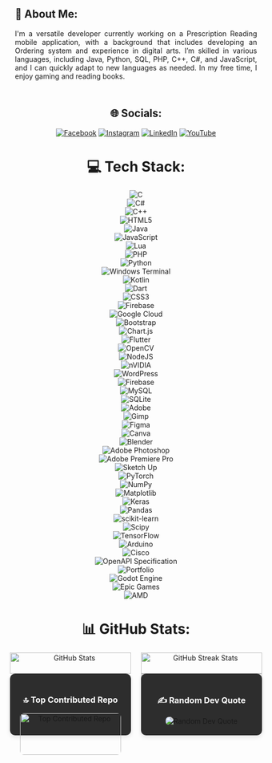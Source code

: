 <div align="center">
<div style="display: flex; justify-content: space-between; gap: 20px; text-align: justify; flex-wrap: wrap;">

  <div style="flex: 1; padding: 10px;">
    <h2>💫 About Me:</h2>
    <p>
      I'm a versatile developer currently working on a Prescription Reading mobile application, with a background that includes developing an Ordering system and experience in digital arts. I’m skilled in various languages, including Java, Python, SQL, PHP, C++, C#, and JavaScript, and I can quickly adapt to new languages as needed. In my free time, I enjoy gaming and reading books.
    </p>
  </div>

</div>

## 🌐 Socials:
[![Facebook](https://img.shields.io/badge/Facebook-%231877F2.svg?logo=Facebook&logoColor=white)](https://facebook.com/Terry.Kulit)
[![Instagram](https://img.shields.io/badge/Instagram-%23E4405F.svg?logo=Instagram&logoColor=white)](https://instagram.com/kaize.lu)
[![LinkedIn](https://img.shields.io/badge/LinkedIn-%230077B5.svg?logo=linkedin&logoColor=white)](https://linkedin.com/in/Glenn%20Christian%20Terrible)
[![YouTube](https://img.shields.io/badge/YouTube-%23FF0000.svg?logo=YouTube&logoColor=white)](https://youtube.com/@kitsio) 

# 💻 Tech Stack:
![C](https://img.shields.io/badge/Communication-%2300599C.svg?style=for-the-badge&logo=c&logoColor=white)  
![C#](https://img.shields.io/badge/Communication-%23239120.svg?style=for-the-badge&logo=csharp&logoColor=white)  
![C++](https://img.shields.io/badge/Communication-%2300599C.svg?style=for-the-badge&logo=c%2B%2B&logoColor=white)  
![HTML5](https://img.shields.io/badge/Communication-%23E34F26.svg?style=for-the-badge&logo=html5&logoColor=white)  
![Java](https://img.shields.io/badge/Communication-%23ED8B00.svg?style=for-the-badge&logo=openjdk&logoColor=white)  
![JavaScript](https://img.shields.io/badge/Communication-%23323330.svg?style=for-the-badge&logo=javascript&logoColor=%23F7DF1E)  
![Lua](https://img.shields.io/badge/Communication-%232C2D72.svg?style=for-the-badge&logo=lua&logoColor=white)  
![PHP](https://img.shields.io/badge/Communication-%23777BB4.svg?style=for-the-badge&logo=php&logoColor=white)  
![Python](https://img.shields.io/badge/Communication-3670A0?style=for-the-badge&logo=python&logoColor=ffdd54)  
![Windows Terminal](https://img.shields.io/badge/Communication-%234D4D4D.svg?style=for-the-badge&logo=windows-terminal&logoColor=white)  
![Kotlin](https://img.shields.io/badge/Communication-%237F52FF.svg?style=for-the-badge&logo=kotlin&logoColor=white)  
![Dart](https://img.shields.io/badge/Communication-%230175C2.svg?style=for-the-badge&logo=dart&logoColor=white)  
![CSS3](https://img.shields.io/badge/Communication-%231572B6.svg?style=for-the-badge&logo=css3&logoColor=white)  
![Firebase](https://img.shields.io/badge/Communication-%23039BE5.svg?style=for-the-badge&logo=firebase)  
![Google Cloud](https://img.shields.io/badge/Communication-%234285F4.svg?style=for-the-badge&logo=google-cloud&logoColor=white)  
![Bootstrap](https://img.shields.io/badge/Communication-%238511FA.svg?style=for-the-badge&logo=bootstrap&logoColor=white)  
![Chart.js](https://img.shields.io/badge/Communication-F5788D.svg?style=for-the-badge&logo=chart.js&logoColor=white)  
![Flutter](https://img.shields.io/badge/Communication-%2302569B.svg?style=for-the-badge&logo=Flutter&logoColor=white)  
![OpenCV](https://img.shields.io/badge/Communication-%23white.svg?style=for-the-badge&logo=opencv&logoColor=white)  
![NodeJS](https://img.shields.io/badge/Communication-6DA55F?style=for-the-badge&logo=node.js&logoColor=white)  
![nVIDIA](https://img.shields.io/badge/Communication-000000.svg?style=for-the-badge&logo=nVIDIA&logoColor=green)  
![WordPress](https://img.shields.io/badge/Communication-%23117AC9.svg?style=for-the-badge&logo=WordPress&logoColor=white)  
![Firebase](https://img.shields.io/badge/Communication-a08021?style=for-the-badge&logo=firebase&logoColor=ffcd34)  
![MySQL](https://img.shields.io/badge/Communication-4479A1.svg?style=for-the-badge&logo=mysql&logoColor=white)  
![SQLite](https://img.shields.io/badge/Communication-%2307405e.svg?style=for-the-badge&logo=sqlite&logoColor=white)  
![Adobe](https://img.shields.io/badge/Communication-%23FF0000.svg?style=for-the-badge&logo=adobe&logoColor=white)  
![Gimp](https://img.shields.io/badge/Communication-657D8B?style=for-the-badge&logo=gimp&logoColor=FFFFFF)  
![Figma](https://img.shields.io/badge/Communication-%23F24E1E.svg?style=for-the-badge&logo=figma&logoColor=white)  
![Canva](https://img.shields.io/badge/Communication-%2300C4CC.svg?style=for-the-badge&logo=Canva&logoColor=white)  
![Blender](https://img.shields.io/badge/Communication-%23F5792A.svg?style=for-the-badge&logo=blender&logoColor=white)  
![Adobe Photoshop](https://img.shields.io/badge/Communication-%2331A8FF.svg?style=for-the-badge&logo=adobe%20photoshop&logoColor=white)  
![Adobe Premiere Pro](https://img.shields.io/badge/Communication-9999FF.svg?style=for-the-badge&logo=Adobe%20Premiere%20Pro&logoColor=white)  
![Sketch Up](https://img.shields.io/badge/Communication-005F9E?style=for-the-badge&logo=sketchup&logoColor=white)  
![PyTorch](https://img.shields.io/badge/Communication-%23EE4C2C.svg?style=for-the-badge&logo=PyTorch&logoColor=white)  
![NumPy](https://img.shields.io/badge/Communication-%23013243.svg?style=for-the-badge&logo=numpy&logoColor=white)  
![Matplotlib](https://img.shields.io/badge/Communication-%23ffffff.svg?style=for-the-badge&logo=Matplotlib&logoColor=black)  
![Keras](https://img.shields.io/badge/Communication-%23D00000.svg?style=for-the-badge&logo=Keras&logoColor=white)  
![Pandas](https://img.shields.io/badge/Communication-%23150458.svg?style=for-the-badge&logo=pandas&logoColor=white)  
![scikit-learn](https://img.shields.io/badge/Communication-%23F7931E.svg?style=for-the-badge&logo=scikit-learn&logoColor=white)  
![Scipy](https://img.shields.io/badge/Communication-%230C55A5.svg?style=for-the-badge&logo=scipy&logoColor=%23white)  
![TensorFlow](https://img.shields.io/badge/Communication-%23FF6F00.svg?style=for-the-badge&logo=TensorFlow&logoColor=white)  
![Arduino](https://img.shields.io/badge/Communication-00979D?style=for-the-badge&logo=Arduino&logoColor=white)  
![Cisco](https://img.shields.io/badge/Communication-%23049fd9.svg?style=for-the-badge&logo=cisco&logoColor=black)  
![OpenAPI Specification](https://img.shields.io/badge/Communication-%23000000.svg?style=for-the-badge&logo=openapiinitiative&logoColor=white)  
![Portfolio](https://img.shields.io/badge/Communication-%23000000.svg?style=for-the-badge&logo=firefox&logoColor=#FF7139)  
![Godot Engine](https://img.shields.io/badge/Communication-%23FFFFFF.svg?style=for-the-badge&logo=godot-engine)  
![Epic Games](https://img.shields.io/badge/Communication-%23313131.svg?style=for-the-badge&logo=epicgames&logoColor=white)  
![AMD](https://img.shields.io/badge/Communication-%23000000.svg?style=for-the-badge&logo=amd&logoColor=white)

# 📊 GitHub Stats:
<div style="display: flex; justify-content: space-between; gap: 20px;">

  <!-- Column 1: GitHub Stats -->
  <div style="flex: 1;">
    <img src="https://github-readme-stats.vercel.app/api?username=Nyek00359&theme=dark&hide_border=false&include_all_commits=false&count_private=false" alt="GitHub Stats" style="width: 100%;"/>
  </div>

  <!-- Column 2: GitHub Streak Stats and Top Languages -->
  <div style="flex: 1;">
    <img src="http://github-readme-streak-stats.herokuapp.com?user=&theme=dark&hide_border=true&short_numbers=true&date_format=j%20M%5B%20Y%5D&mode=weekly" alt="GitHub Streak Stats" style="width: 100%;"/>
    <br />
    <img src="https://github-readme-stats.vercel.app/api/top-langs/?username=Nyek00359&theme=dark&hide_border=false&include_all_commits=false&count_private=false&layout=compact" alt="Top Languages" style="width: 100%;"/>
  </div>
</div>
<div style="display: flex; justify-content: space-between; gap: 20px; flex-wrap: wrap;">
  <!-- Top Contributed Repo Card -->
  <div style="flex: 1; max-width: 45%; padding: 20px; background-color: #2d2d2d; border-radius: 10px; box-shadow: 0 4px 8px rgba(0, 0, 0, 0.1);">
    <h3 style="color: white; text-align: center;">🔝 Top Contributed Repo</h3>
    <img src="https://github-contributor-stats.vercel.app/api?username=Nyek00359&limit=5&theme=apprentice&combine_all_yearly_contributions=true" alt="Top Contributed Repo" style="width: 100%; border-radius: 8px;"/>
  </div>
 <!-- Random Dev Quote Card -->
  <div style="flex: 1; max-width: 45%; padding: 20px; background-color: #2d2d2d; border-radius: 10px; box-shadow: 0 4px 8px rgba(0, 0, 0, 0.1);">
    <h3 style="color: white; text-align: center;">✍️ Random Dev Quote</h3>
    <img src="https://quotes-github-readme.vercel.app/api?type=horizontal&theme=dark" alt="Random Dev Quote" style=" border-radius: 8px;"/>
  </div>
</div>

